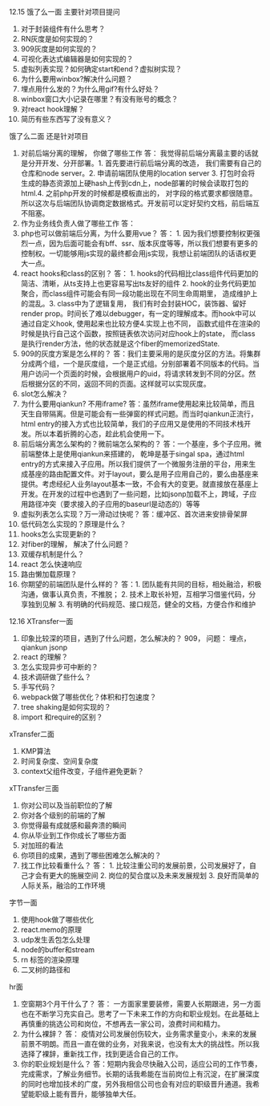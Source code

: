 12.15 饿了么一面
主要针对项目提问
1. 对于封装组件有什么思考？
2. RN灰度是如何实现的？
3. 909灰度是如何实现的？
4. 可视化表达式编辑器是如何实现的？
5. 虚拟列表实现？如何确定start和end？虚拟树实现？
6. 为什么要用winbox?解决什么问题？
7. 埋点用什么发的？为什么用gif?有什么好处？
8. winbox窗口大小记录在哪里？有没有账号的概念？
9. 对react hook理解？
10. 简历有些东西写了没有意义？

饿了么二面
还是针对项目
1. 对前后端分离的理解， 你做了哪些工作
答： 我觉得前后端分离最主要的话就是分开开发、分开部署。1. 首先要进行前后端分离的改造， 我们需要有自己的仓库和node server。2. 申请前端团队使用的location  server 3. 打包时会将生成的静态资源加上硬hash上传到cdn上，node部署的时候会读取打包的html.4. 之前php开发的时候都是模板直出的， 对字段的格式要求都很随意。所以这次与后端团队协调商定数据格式。开发前可以定好契约文档，前后端互不阻塞。
2. 作为业务线负责人做了哪些工作
答：
3. php也可以做前端后分离，为什么要用vue？
答： 1. 因为我们想要控制权更强烈一点，因为后面可能会有bff、ssr、版本灰度等等，所以我们想要有更多的控制权。一切能够用js实现的最终都会用js实现，我想让前端团队的话语权更大一点。
4. react hooks和class的区别？
答： 1. hooks的代码相比class组件代码更加的简洁、清晰，从ts支持上也更容易写出ts友好的组件 2. hook的业务代码更加聚合，而class组件可能会有同一段功能出现在不同生命周期里， 造成维护上的混乱。3. class中为了逻辑复用， 我们有时会封装HOC，装饰器、留好render prop。时间长了难以debugger，有一定的理解成本。而hook中可以通过自定义hook, 使用起来也比较方便4.实现上也不同， 函数式组件在渲染的时候是执行自己这个函数，按照链表依次访问对应hook上的state， 而class是执行render方法，他的状态就是这个fiber的memorizedState.
5. 909的灰度方案是怎么样的？
答：我们主要采用的是灰度分区的方法。将集群分成两个组，一个是灰度组，一个是正式组。分别部署着不同版本的代码。当用户访问一个页面的时候，会根据用户的uid，将请求转发到不同的分区。然后根据分区的不同，返回不同的页面。这样就可以实现灰度。
6. slot怎么解决？
7. 为什么要用qiankun? 不用iframe?
答：虽然iframe使用起来比较简单，而且天生自带隔离。但是可能会有一些弹窗的样式问题。而当时qiankun正流行，html entry的接入方式也比较简单，我们的子应用又是使用的不同技术栈开发。所以本着折腾的心态，趁此机会使用一下。
8. 前后端分离怎么架构的？微前端怎么架构的？
答：一个基座，多个子应用。微前端整体上是使用qiankun来搭建的， 乾坤是基于singal spa，通过html entry的方式来接入子应用。所以我们提供了一个微服务注册的平台，用来生成基座的路由配置文件。对于layout，要么是用子应用自己的，要么由基座来提供。考虑经纪人业务layout基本一致，不会有大的变更。就直接放在基座上开发。在开发的过程中也遇到了一些问题，比如jsonp加载不上，跨域，子应用路径冲突（要求接入的子应用的baseurl是动态的）等等
9. 虚拟列表怎么实现？万一滑动过快呢？
答：缓冲区、首次进来安排骨架屏
10. 低代码怎么实现的？原理是什么？
11. hooks怎么实现更新的？
12. 对fiber的理解， 解决了什么问题？
13. 双缓存机制是什么？
14. react 怎么快速响应
15. 路由懒加载原理？
16. 你期望的前端团队是什么样的？
答：1. 团队能有共同的目标，相处融洽，积极沟通，做事认真负责，不推脱； 2. 技术上取长补短，互相学习借鉴代码，分享独到见解 3. 有明确的代码规范、接口规范，健全的文档，方便合作和维护

12.16 XTransfer一面
1. 印象比较深的项目，遇到了什么问题，怎么解决的？
909， 问题： 埋点， qiankun jsonp
2. react 的理解？
3. 怎么实现异步可中断的？
4. 技术调研做了些什么？
5. 手写代码？
6. webpack做了哪些优化？体积和打包速度？
7. tree shaking是如何实现的？
8. import 和require的区别？

xTransfer二面
1. KMP算法
2. 时间复杂度、空间复杂度
3. context父组件改变，子组件避免更新？

xTTransfer三面
1. 你对公司以及当前职位的了解
2. 你对各个级别的前端的了解
3. 你觉得最有成就感和最奔溃的瞬间
4. 你从毕业到工作你成长了哪些方面
5. 对加班的看法
6. 你项目的成果，遇到了哪些困难怎么解决的？
7. 找工作比较看重什么？
答： 1. 比较注重公司的发展前景，公司发展好了，自己才会有更大的施展空间 2. 岗位的契合度以及未来发展规划 3. 良好而简单的人际关系，融洽的工作环境

字节一面
1. 使用hook做了哪些优化
2. react.memo的原理
3. udp发生丢包怎么处理
4. node的buffer和stream
5. rn 标签的渲染原理
6. 二叉树的路径和

hr面
1. 空窗期3个月干什么了？
答： 一方面家里要装修，需要人长期跟进，另一方面也在不断学习充实自己。思考了一下未来工作的方向和职业规划。在此基础上再慎重的挑选公司和岗位，不想再去一家公司，浪费时间和精力。
2. 为什么裸辞？
答： 疫情对公司发展创伤较大，业务需求量变小，未来的发展前景不明朗。而且一直在做的业务，对我来说，也没有太大的挑战性。所以我选择了裸辞，重新找工作，找到更适合自己的工作。
3. 你的职业规划是什么？
答：短期内我会尽快融入公司，适应公司的工作节奏，完成需求，了解业务细节。长期的话我希能在当前岗位上有沉淀，在扩展深度的同时也增加技术的广度，另外我相信公司也会有对应的职级晋升通道。我希望能职级上能有晋升，能够独单大任。